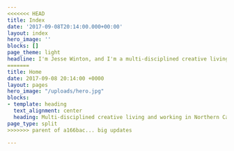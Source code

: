 ```yaml
---
<<<<<<< HEAD
title: Index
date: '2017-09-08T20:14:00.000+00:00'
layout: index
hero_image: ''
blocks: []
page_theme: light
headline: I'm Jesse Winton, and I'm a multi-disciplined creative living in California
=======
title: Home
date: 2017-09-08 20:14:00 +0000
layout: pages
hero_image: "/uploads/hero.jpg"
blocks:
- template: heading
  text_alignment: center
  heading: Multi-disciplined creative living and working in Northern California.
page_type: split
>>>>>>> parent of a166bac... big updates

---
```

